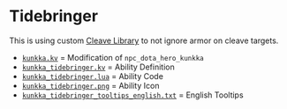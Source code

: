 # Tidebringer

This is using custom [Cleave Library](../../../Libraries/Cleave/README.md) to not ignore armor on cleave targets.

- [`kunkka.kv`](kunkka.kv) = Modification of `npc_dota_hero_kunkka`
- [`kunkka_tidebringer.kv`](kunkka_tidebringer.kv) = Ability Definition
- [`kunkka_tidebringer.lua`](kunkka_tidebringer.lua) = Ability Code
- [`kunkka_tidebringer.png`](kunkka_tidebringer.png) = Ability Icon
- [`kunkka_tidebringer_tooltips_english.txt`](kunkka_tidebringer_tooltips_english.txt) = English Tooltips

